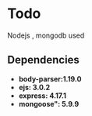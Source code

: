 # Todo
Nodejs , mongodb used

## Dependencies
- **body-parser:1.19.0**    
- **ejs: 3.0.2**
- **express: 4.17.1**
- **mongoose": 5.9.9**
